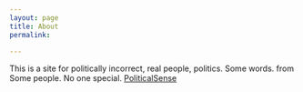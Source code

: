 ```yaml
---
layout: page
title: About
permalink:

---
```


This is a site for politically incorrect, real people, politics. Some words. from Some people. No one special. [PoliticalSense](https://tgriff85.github.io/politicalsense/)

